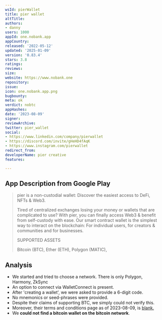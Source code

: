```yaml
---
wsId: pierWallet
title: pier wallet
altTitle: 
authors:
- danny
users: 1000
appId: one.nobank.app
appCountry: 
released: '2022-05-12'
updated: '2025-01-09'
version: '0.83.4'
stars: 3.8
ratings: 
reviews: 
size: 
website: https://www.nobank.one
repository: 
issue: 
icon: one.nobank.app.png
bugbounty: 
meta: ok
verdict: nobtc
appHashes: 
date: '2023-08-09'
signer: 
reviewArchive: 
twitter: pier_wallet
social:
- https://www.linkedin.com/company/pierwallet
- https://discord.com/invite/gHeHD4fAqK
- https://www.instagram.com/pierwallet
redirect_from: 
developerName: pier creative
features: 

---
```


## App Description from Google Play

  > pier is a non-custodial wallet: Discover the easiest access to DeFi, NFTs & Web3.
  >
  > Tired of centralized exchanges losing your money or wallets that are complicated to use? With pier, you can finally access Web3 & benefit from self-custody with ease. Our smart contract wallet is the simplest way to interact on the blockchain: For individual users, for creators & communities and for businesses.
  >
  > SUPPORTED ASSETS
  > 
  > Bitcoin (BTC), Ether (ETH), Polygon (MATIC), 

## Analysis 

- We started and tried to choose a network. There is only Polygon, Harmony, ZkSync
- An option to connect via WalletConnect is present.
- After 'creating a wallet', we were asked to provide a 6-digit code. 
- No mnemonics or seed-phrases were provided.
- Despite their claims of supporting BTC, we simply could not verify this.
- Moreover, their terms and conditions page as of 2023-08-09, is [blank.](https://www.pierwallet.com/terms)
- We **could not find a bitcoin wallet on the bitcoin network**.